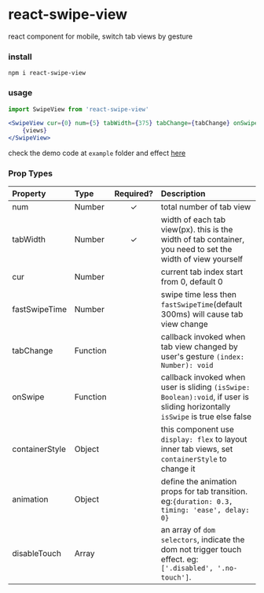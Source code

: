 # react-swipe-view
react component for mobile, switch tab views by gesture

### install
```shell
npm i react-swipe-view
```

### usage
```jsx
import SwipeView from 'react-swipe-view'

<SwipeView cur={0} num={5} tabWidth={375} tabChange={tabChange} onSwipe={onSwipe} animation={{duration:0.3, timing: 'ease', delay: 0}} disableTouch={['.disabled']}>
    {views}
</SwipeView>
```
check the demo code at `example` folder and effect [here](https://legeneek.github.io/react-swipe-view/index.html)

### Prop Types
| Property | Type | Required? | Description |
|:---|:---|:---:|:---|
| num | Number | ✓ | total number of tab view |
| tabWidth | Number | ✓ | width of each tab view(px). this is the width of tab container, you need to set the width of view yourself |
| cur | Number |   | current tab index start from 0, default 0 |
| fastSwipeTime | Number |  | swipe time less then `fastSwipeTime`(default 300ms) will cause tab view change |
| tabChange | Function |  | callback invoked when tab view changed by user's gesture `(index: Number): void` |
| onSwipe | Function |  | callback invoked when user is sliding `(isSwipe: Boolean):void`, if user is sliding horizontally `isSwipe` is true else false |
| containerStyle | Object |  | this component use `display: flex` to layout inner tab views, set `containerStyle` to change it |
| animation | Object |  | define the animation props for tab transition. eg:`{duration: 0.3, timing: 'ease', delay: 0}`
| disableTouch | Array |  | an array of `dom selectors`, indicate the dom not trigger touch effect. eg: `['.disabled', '.no-touch']`.
